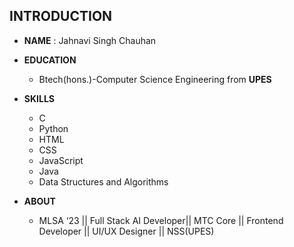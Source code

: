
## INTRODUCTION ##
 
* **NAME** : Jahnavi Singh Chauhan
  
* **EDUCATION**
  * Btech(hons.)-Computer Science Engineering from **UPES**
    
* **SKILLS**
  * C
  * Python
  * HTML
  * CSS
  * JavaScript
  * Java
  * Data Structures and Algorithms

* **ABOUT**
  * MLSA ‘23 || Full Stack AI Developer|| MTC Core || Frontend Developer || UI/UX Designer || NSS(UPES)

